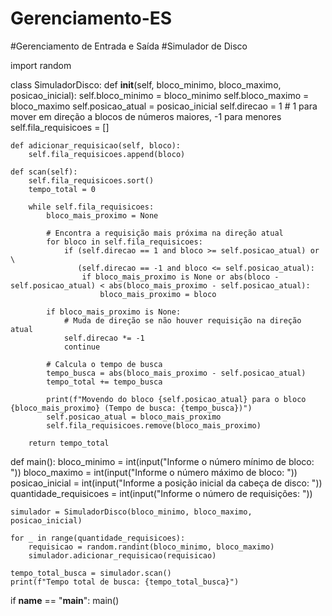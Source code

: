 # Gerenciamento-ES 
#Gerenciamento de Entrada e Saída 
#Simulador de Disco

import random

class SimuladorDisco:
    def __init__(self, bloco_minimo, bloco_maximo, posicao_inicial):
        self.bloco_minimo = bloco_minimo
        self.bloco_maximo = bloco_maximo
        self.posicao_atual = posicao_inicial
        self.direcao = 1  # 1 para mover em direção a blocos de números maiores, -1 para menores
        self.fila_requisicoes = []

    def adicionar_requisicao(self, bloco):
        self.fila_requisicoes.append(bloco)

    def scan(self):
        self.fila_requisicoes.sort()
        tempo_total = 0

        while self.fila_requisicoes:
            bloco_mais_proximo = None

            # Encontra a requisição mais próxima na direção atual
            for bloco in self.fila_requisicoes:
                if (self.direcao == 1 and bloco >= self.posicao_atual) or \
                   (self.direcao == -1 and bloco <= self.posicao_atual):
                    if bloco_mais_proximo is None or abs(bloco - self.posicao_atual) < abs(bloco_mais_proximo - self.posicao_atual):
                        bloco_mais_proximo = bloco

            if bloco_mais_proximo is None:
                # Muda de direção se não houver requisição na direção atual
                self.direcao *= -1
                continue

            # Calcula o tempo de busca
            tempo_busca = abs(bloco_mais_proximo - self.posicao_atual)
            tempo_total += tempo_busca

            print(f"Movendo do bloco {self.posicao_atual} para o bloco {bloco_mais_proximo} (Tempo de busca: {tempo_busca})")
            self.posicao_atual = bloco_mais_proximo
            self.fila_requisicoes.remove(bloco_mais_proximo)

        return tempo_total

def main():
    bloco_minimo = int(input("Informe o número mínimo de bloco: "))
    bloco_maximo = int(input("Informe o número máximo de bloco: "))
    posicao_inicial = int(input("Informe a posição inicial da cabeça de disco: "))
    quantidade_requisicoes = int(input("Informe o número de requisições: "))
    
    simulador = SimuladorDisco(bloco_minimo, bloco_maximo, posicao_inicial)
    
    for _ in range(quantidade_requisicoes):
        requisicao = random.randint(bloco_minimo, bloco_maximo)
        simulador.adicionar_requisicao(requisicao)
    
    tempo_total_busca = simulador.scan()
    print(f"Tempo total de busca: {tempo_total_busca}")

if __name__ == "__main__":
    main()





       
  
        
      
        
   
             

   

